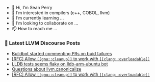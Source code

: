 - 👋 Hi, I’m Sean Perry
- 👀 I’m interested in compilers (c++, COBOL, llvm)
- 🌱 I’m currently learning ...
- 💞️ I’m looking to collaborate on ...
- 📫 How to reach me ...

<!---
s66perry/s66perry is a ✨ special ✨ repository because its `README.md` (this file) appears on your GitHub profile.
You can click the Preview link to take a look at your changes.
--->
### 📕 Latest LLVM Discourse Posts

<!-- DISCOURSE-LLVM:START -->
- [Buildbot started commenting PRs on buid failures](https://discourse.llvm.org/t/buildbot-started-commenting-prs-on-buid-failures/79738#post_7)
- [[RFC] Allow `[[gnu::cleanup]]` to work with `[[clang::overloadable]]`](https://discourse.llvm.org/t/rfc-allow-gnu-cleanup-to-work-with-clang-overloadable/79739#post_8)
- [LLDB tests seems flaky on lldb-arm-ubuntu bot](https://discourse.llvm.org/t/lldb-tests-seems-flaky-on-lldb-arm-ubuntu-bot/79798#post_5)
- [Questions about llvm.canonicalize](https://discourse.llvm.org/t/questions-about-llvm-canonicalize/79378?page=3#post_43)
- [[RFC] Allow `[[gnu::cleanup]]` to work with `[[clang::overloadable]]`](https://discourse.llvm.org/t/rfc-allow-gnu-cleanup-to-work-with-clang-overloadable/79739#post_7)
<!-- DISCOURSE-LLVM:END -->
